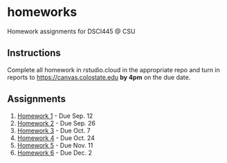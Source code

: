 # homeworks

Homework assignments for DSCI445 @ CSU

## Instructions

Complete all homework in rstudio.cloud in the appropriate repo and turn in reports to https://canvas.colostate.edu **by 4pm** on the due date.

## Assignments

1. [Homework 1](https://github.com/dsci445-csu/hw-1/) - Due Sep. 12
1. [Homework 2](https://github.com/dsci445-csu/hw-2/) - Due Sep. 26
1. [Homework 3](https://github.com/dsci445-csu/hw-3/) - Due Oct. 7
1. [Homework 4](https://github.com/dsci445-csu/hw-4/) - Due Oct. 24
1. [Homework 5](https://github.com/dsci445-csu/hw-5/) - Due Nov. 11
1. [Homework 6](https://github.com/dsci445-csu/hw-6/) - Due Dec. 2
<!--
1. [Homework 7](https://github.com/dsci445-csu/hw-7/) - Due Dec. 10
-->